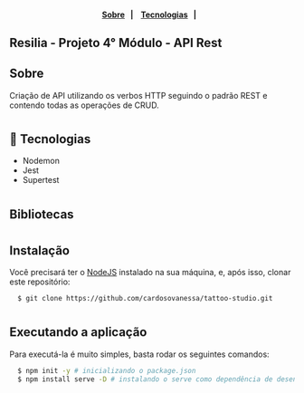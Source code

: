 <h4 align="center">
    <br><br>
    <p align="center">
      <a href="#-about">Sobre</a>&nbsp;&nbsp;&nbsp;|&nbsp;&nbsp;&nbsp;
      <a href="#-technologies">Tecnologias</a>&nbsp;&nbsp;&nbsp;|&nbsp;&nbsp;&nbsp;
  </p>
</h4>

## Resilia - Projeto 4° Módulo - API Rest

## Sobre

Criação de API utilizando os verbos HTTP seguindo o padrão REST e contendo todas as operações de CRUD.
#
## 🚀 Tecnologias
* Nodemon
* Jest
* Supertest
#
## Bibliotecas
#
## Instalação

Você precisará ter o [NodeJS](https://nodejs.org) instalado na sua máquina, e, após isso, clonar este repositório:
```sh
  $ git clone https://github.com/cardosovanessa/tattoo-studio.git
```
#
## Executando a aplicação

Para executá-la é muito simples, basta rodar os seguintes comandos:
```sh
  $ npm init -y # inicializando o package.json
  $ npm install serve -D # instalando o serve como dependência de desenvolvimento
